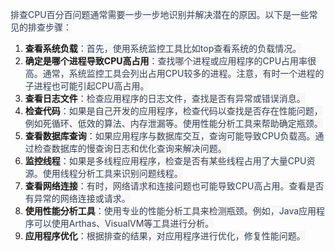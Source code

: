 <font style="color:rgb(55, 65, 81);background-color:rgb(247, 247, 248);">排查CPU百分百问题通常需要一步一步地识别并解决潜在的原因。以下是一些常见的排查步骤：</font>

1. **<font style="background-color:rgb(247, 247, 248);">查看系统负载</font>**<font style="color:rgb(55, 65, 81);background-color:rgb(247, 247, 248);">：首先，使用系统监控工具比如top查看系统的负载情况。</font>
2. **<font style="background-color:rgb(247, 247, 248);">确定是哪个进程导致CPU高占用</font>**<font style="color:rgb(55, 65, 81);background-color:rgb(247, 247, 248);">：查找哪个进程或应用程序的CPU占用率很高。通常，系统监控工具会列出占用CPU较多的进程。注意，有时一个进程的子进程也可能引起CPU高占用。</font>
3. **<font style="background-color:rgb(247, 247, 248);">查看日志文件</font>**<font style="color:rgb(55, 65, 81);background-color:rgb(247, 247, 248);">：检查应用程序的日志文件，查找是否有异常或错误消息。</font>
4. **<font style="background-color:rgb(247, 247, 248);">检查代码</font>**<font style="color:rgb(55, 65, 81);background-color:rgb(247, 247, 248);">：如果是自己开发的应用程序，检查代码以查找是否存在性能问题，例如死循环、低效的算法、内存泄漏等。使用性能分析工具来帮助确定瓶颈。</font>
5. **<font style="background-color:rgb(247, 247, 248);">查看数据库查询</font>**<font style="color:rgb(55, 65, 81);background-color:rgb(247, 247, 248);">：如果应用程序与数据库交互，查询可能导致CPU负载高。通过检查数据库的慢查询日志和优化查询来解决问题。</font>
6. **<font style="background-color:rgb(247, 247, 248);">监控线程</font>**<font style="color:rgb(55, 65, 81);background-color:rgb(247, 247, 248);">：如果是多线程应用程序，检查是否有某些线程占用了大量CPU资源。使用线程分析工具来识别问题线程。</font>
7. **<font style="background-color:rgb(247, 247, 248);">查看网络连接</font>**<font style="color:rgb(55, 65, 81);background-color:rgb(247, 247, 248);">：有时，网络请求和连接问题也可能导致CPU高占用。查看是否有异常的网络连接或请求。</font>
8. **<font style="background-color:rgb(247, 247, 248);">使用性能分析工具</font>**<font style="color:rgb(55, 65, 81);background-color:rgb(247, 247, 248);">：使用专业的性能分析工具来检测瓶颈。例如，Java应用程序可以使用Arthas、VisualVM等工具进行分析。</font>
9. **<font style="background-color:rgb(247, 247, 248);">应用程序优化</font>**<font style="color:rgb(55, 65, 81);background-color:rgb(247, 247, 248);">：根据排查的结果，对应用程序进行优化，修复性能问题。</font>

